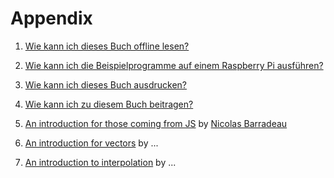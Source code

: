 # Appendix

1. [Wie kann ich dieses Buch offline lesen?](00/?lan=de)

2. [Wie kann ich die Beispielprogramme auf einem Raspberry Pi ausführen?](01/?lan=de)

3. [Wie kann ich dieses Buch ausdrucken?](02/?lan=de)

4. [Wie kann ich zu diesem Buch beitragen?](03/?lan=de)

5. [An introduction for those coming from JS](04/) by [Nicolas Barradeau](http://www.barradeau.com/)

6. [An introduction for vectors](05/) by ...

7. [An introduction to interpolation](06) by ...
